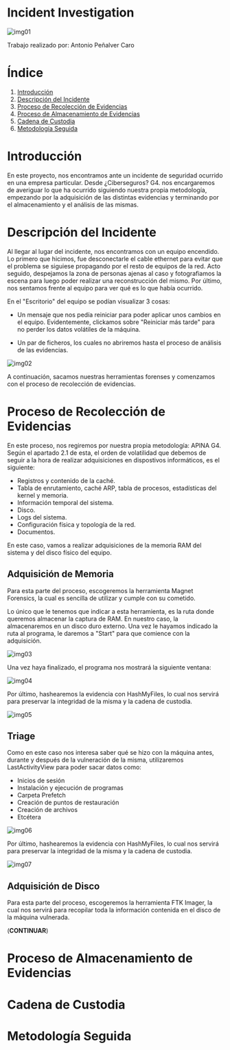 # Incident Investigation

![img01](https://github.com/AntonioPC94/Analisis-Forense-23-24/blob/25a8cfdcae5fa66e616d52d7da0f388bb8ef03b5/Pr%C3%A1cticas/img/img01.jpeg)

Trabajo realizado por: Antonio Peñalver Caro

# Índice

1. [Introducción](#introducción)
2. [Descripción del Incidente](#descripción_del_incidente)
3. [Proceso de Recolección de Evidencias](#proceso_de_recolección_de_evidencias)
4. [Proceso de Almacenamiento de Evidencias](#proceso_de_almacenamiento_de_evidencias)
5. [Cadena de Custodia](#cadena_de_custodia)
6. [Metodología Seguida](#metodología_seguida)

# Introducción

En este proyecto, nos encontramos ante un incidente de seguridad ocurrido en una empresa particular. Desde ¿Ciberseguros? G4. nos encargaremos de averiguar lo que ha ocurrido siguiendo nuestra propia metodología, empezando por la adquisición de las distintas evidencias y terminando por el almacenamiento y el análisis de las mismas.

# Descripción del Incidente

Al llegar al lugar del incidente, nos encontramos con un equipo encendido. Lo primero que hicimos, fue desconectarle el cable ethernet para evitar que el problema se siguiese propagando por el resto de equipos de la red. Acto seguido, despejamos la zona de personas ajenas al caso y fotografiamos la escena para luego poder realizar una reconstrucción del mismo. Por último, nos sentamos frente al equipo para ver qué es lo que había ocurrido.

En el "Escritorio" del equipo se podían visualizar 3 cosas:

- Un mensaje que nos pedía reiniciar para poder aplicar unos cambios en el equipo. Evidentemente, clickamos sobre "Reiniciar más tarde" para no perder los datos volátiles de la máquina.

- Un par de ficheros, los cuales no abriremos hasta el proceso de análisis de las evidencias.

![img02]()

A continuación, sacamos nuestras herramientas forenses y comenzamos con el proceso de recolección de evidencias.

# Proceso de Recolección de Evidencias

En este proceso, nos regiremos por nuestra propia metodología: APINA G4. Según el apartado 2.1 de esta, el orden de volatilidad que debemos de seguir a la hora de realizar adquisiciones en dispostivos informáticos, es el siguiente:

- Registros y contenido de la caché.
- Tabla de enrutamiento, caché ARP, tabla de procesos, estadísticas del kernel y memoria.
- Información temporal del sistema.
- Disco.
- Logs del sistema.
- Configuración física y topología de la red.
- Documentos.

En este caso, vamos a realizar adquisiciones de la memoria RAM del sistema y del disco físico del equipo.

## Adquisición de Memoria

Para esta parte del proceso, escogeremos la herramienta Magnet Forensics, la cual es sencilla de utilizar y cumple con su cometido.

Lo único que le tenemos que indicar a esta herramienta, es la ruta donde queremos almacenar la captura de RAM. En nuestro caso, la almacenaremos en un disco duro externo. Una vez le hayamos indicado la ruta al programa, le daremos a "Start" para que comience con la adquisición.

![img03]()

Una vez haya finalizado, el programa nos mostrará la siguiente ventana:

![img04]()

Por último, hashearemos la evidencia con HashMyFiles, lo cual nos servirá para preservar la integridad de la misma y la cadena de custodia.

![img05]()

## Triage
Como en este caso nos interesa saber qué se hizo con la máquina antes, durante y después de la vulneración de la misma, utilizaremos LastActivityView para poder sacar datos como:

- Inicios de sesión
- Instalación y ejecución de programas
- Carpeta Prefetch
- Creación de puntos de restauración
- Creación de archivos
- Etcétera

![img06]()

Por último, hashearemos la evidencia con HashMyFiles, lo cual nos servirá para preservar la integridad de la misma y la cadena de custodia.

![img07]()

## Adquisición de Disco

Para esta parte del proceso, escogeremos la herramienta FTK Imager, la cual nos servirá para recopilar toda la información contenida en el disco de la máquina vulnerada.



(**CONTINUAR**)



# Proceso de Almacenamiento de Evidencias

# Cadena de Custodia

# Metodología Seguida

